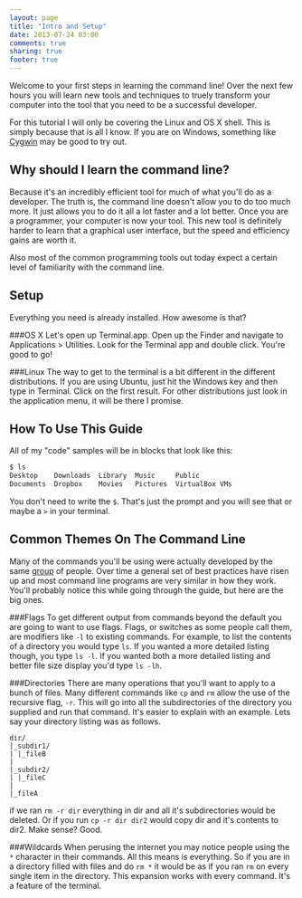 ```yaml
---
layout: page
title: "Intro and Setup"
date: 2013-07-24 03:00
comments: true
sharing: true
footer: true
---
```


Welcome to your first steps in learning the command line! Over the next few
hours you will learn new tools and techniques to truely transform your computer
into the tool that you need to be a successful developer.

For this tutorial I will only be covering the Linux and OS X shell. This is
simply because that is all I know. If you are on Windows, something like [Cygwin](http://www.cygwin.com/ "Cygwin Homepage") 
may be good to try out.

Why should I learn the command line?
------------------------------------

Because it's an incredibly efficient tool for much of what you'll do as a
developer. The truth is, the command line doesn't allow you to do too much
more. It just allows you to do it all a lot faster and a lot better. Once you
are a programmer, your computer is now your tool. This new tool is definitely
harder to learn that a graphical user interface, but the speed and efficiency
gains are worth it.

Also most of the common programming tools out today expect a certain level of
familiarity with the command line.

Setup
-----

Everything you need is already installed. How awesome is that?

###OS X
Let's open up Terminal.app. Open up the Finder and navigate to Applications >
Utilities. Look for the Terminal app and double click. You're good to go!

###Linux
The way to get to the terminal is a bit different in the different
distributions. If you are using Ubuntu, just hit the Windows key and then type
in Terminal. Click on the first result. For other distributions just look in
the application menu, it will be there I promise.

How To Use This Guide
---------------------

All of my "code" samples will be in blocks that look like this:


```bash
$ ls
Desktop    Downloads  Library  Music     Public
Documents  Dropbox    Movies   Pictures  VirtualBox VMs
```

You don't need to write the ```$```. That's just the prompt and you will see
that or maybe a ```>``` in your terminal. 

Common Themes On The Command Line
---------------------------------

Many of the commands you'll be using were actually developed by the same
[group](http://en.wikipedia.org/wiki/GNU)
of people. Over time a general set of best practices have risen up and most
command line programs are very similar in how they work. You'll probably notice
this while going through the guide, but here are the big ones.

###Flags
To get different output from commands beyond the default you are going to want
to use flags. Flags, or switches as some people call them, are modifiers like
`-l` to existing commands. For example, to list the contents of a directory
you would type ```ls```. If you wanted a more detailed listing though, you type
```ls -l```. If you wanted both a more detailed listing and better file size
display you'd type ```ls -lh```.

###Directories
There are many operations that you'll want to apply to a bunch of files. Many
different commands like `cp` and `rm` allow the use of the recursive flag,
`-r`. This will go into all the subdirectories of the directory you supplied
and run that command. It's easier to explain with an example. Lets say your
directory listing was as follows.

    dir/
    |_subdir1/
    | |_fileB
    |
    |_subdir2/
    | |_fileC
    |
    |_fileA

if we ran `rm -r dir` everything in dir and all it's subdirectories would be
  deleted. Or if you run `cp -r dir dir2` would copy dir and it's contents to
  dir2. Make sense? Good.

###Wildcards
When perusing the internet you may notice people using the `*` character in
their commands. All this means is everything. So if you are in a directory
filled with files and do `rm *` it would be as if you ran `rm` on every single
item in the directory. This expansion works with every command. It's a feature
of the terminal.
